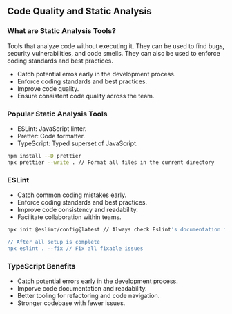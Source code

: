 ## Code Quality and Static Analysis

### What are Static Analysis Tools?

Tools that analyze code without executing it. They can be used to find bugs, security vulnerabilities, and code smells. They can also be used to enforce coding standards and best practices.

- Catch potential erros early in the development process.
- Enforce coding standards and best practices.
- Improve code quality.
- Ensure consistent code quality across the team.

### Popular Static Analysis Tools

- ESLint: JavaScript linter.
- Pretter: Code formatter.
- TypeScript: Typed superset of JavaScript.

```bash
npm install --D prettier
npx prettier --write . // Format all files in the current directory
```

### ESLint

- Catch common coding mistakes early.
- Enforce coding standards and best practices.
- Improve code consistency and readability.
- Facilitate collaboration within teams.

```bash
npx init @eslint/config@latest // Always check Eslint's documentation for the latest version

// After all setup is complete
npx eslint . --fix // Fix all fixable issues
```

### TypeScript Benefits

- Catch potential errors early in the development process.
- Imporve code documentation and readability.
- Better tooling for refactoring and code navigation.
- Stronger codebase with fewer issues.
